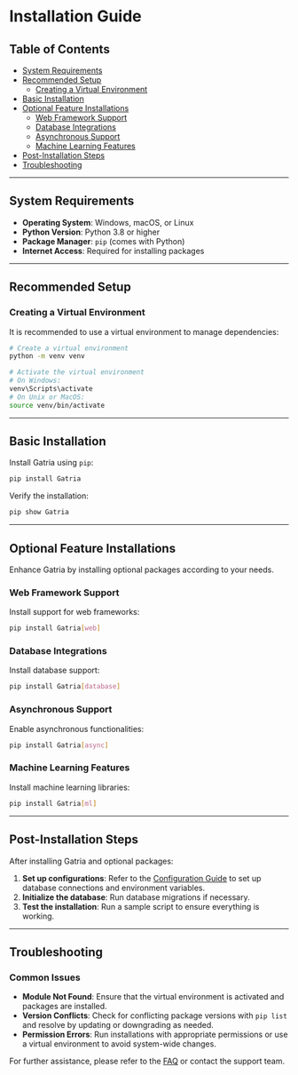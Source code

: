 # Installation Guide

## Table of Contents

- [System Requirements](#system-requirements)
- [Recommended Setup](#recommended-setup)
  - [Creating a Virtual Environment](#creating-a-virtual-environment)
- [Basic Installation](#basic-installation)
- [Optional Feature Installations](#optional-feature-installations)
  - [Web Framework Support](#web-framework-support)
  - [Database Integrations](#database-integrations)
  - [Asynchronous Support](#asynchronous-support)
  - [Machine Learning Features](#machine-learning-features)
- [Post-Installation Steps](#post-installation-steps)
- [Troubleshooting](#troubleshooting)

---

## System Requirements

- **Operating System**: Windows, macOS, or Linux
- **Python Version**: Python 3.8 or higher
- **Package Manager**: `pip` (comes with Python)
- **Internet Access**: Required for installing packages

---

## Recommended Setup

### Creating a Virtual Environment

It is recommended to use a virtual environment to manage dependencies:

```bash
# Create a virtual environment
python -m venv venv

# Activate the virtual environment
# On Windows:
venv\Scripts\activate
# On Unix or MacOS:
source venv/bin/activate
```

---

## Basic Installation

Install Gatria using `pip`:

```bash
pip install Gatria
```

Verify the installation:

```bash
pip show Gatria
```

---

## Optional Feature Installations

Enhance Gatria by installing optional packages according to your needs.

### Web Framework Support

Install support for web frameworks:

```bash
pip install Gatria[web]
```

### Database Integrations

Install database support:

```bash
pip install Gatria[database]
```

### Asynchronous Support

Enable asynchronous functionalities:

```bash
pip install Gatria[async]
```

### Machine Learning Features

Install machine learning libraries:

```bash
pip install Gatria[ml]
```

---

## Post-Installation Steps

After installing Gatria and optional packages:

1. **Set up configurations**: Refer to the [Configuration Guide](./configuration.md) to set up database connections and environment variables.
2. **Initialize the database**: Run database migrations if necessary.
3. **Test the installation**: Run a sample script to ensure everything is working.

---

## Troubleshooting

### Common Issues

- **Module Not Found**: Ensure that the virtual environment is activated and packages are installed.
- **Version Conflicts**: Check for conflicting package versions with `pip list` and resolve by updating or downgrading as needed.
- **Permission Errors**: Run installations with appropriate permissions or use a virtual environment to avoid system-wide changes.

For further assistance, please refer to the [FAQ](./faq.md) or contact the support team.